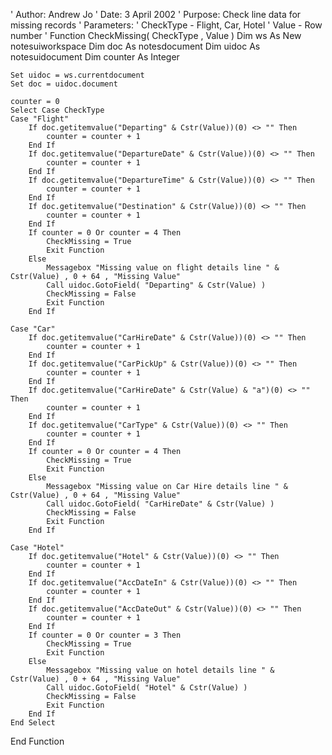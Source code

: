 '  Author: Andrew Jo
'  Date: 3 April 2002
'  Purpose: Check line data for missing records
'  Parameters:
'              CheckType - Flight, Car, Hotel
'               Value - Row number
'
Function CheckMissing( CheckType , Value )
	Dim ws As New notesuiworkspace
	Dim doc As notesdocument
	Dim uidoc As notesuidocument
	Dim counter As Integer
	
	Set uidoc = ws.currentdocument
	Set doc = uidoc.document
	
	counter = 0
	Select Case CheckType
	Case "Flight"
		If doc.getitemvalue("Departing" & Cstr(Value))(0) <> "" Then
			counter = counter + 1	
		End If
		If doc.getitemvalue("DepartureDate" & Cstr(Value))(0) <> "" Then
			counter = counter + 1	
		End If
		If doc.getitemvalue("DepartureTime" & Cstr(Value))(0) <> "" Then
			counter = counter + 1	
		End If
		If doc.getitemvalue("Destination" & Cstr(Value))(0) <> "" Then
			counter = counter + 1	
		End If
		If counter = 0 Or counter = 4 Then
			CheckMissing = True
			Exit Function
		Else
			Messagebox "Missing value on flight details line " & Cstr(Value) , 0 + 64 , "Missing Value"
			Call uidoc.GotoField( "Departing" & Cstr(Value) )
			CheckMissing = False
			Exit Function
		End If
		
	Case "Car"
		If doc.getitemvalue("CarHireDate" & Cstr(Value))(0) <> "" Then
			counter = counter + 1	
		End If
		If doc.getitemvalue("CarPickUp" & Cstr(Value))(0) <> "" Then
			counter = counter + 1	
		End If
		If doc.getitemvalue("CarHireDate" & Cstr(Value) & "a")(0) <> "" Then
			counter = counter + 1	
		End If
		If doc.getitemvalue("CarType" & Cstr(Value))(0) <> "" Then
			counter = counter + 1	
		End If
		If counter = 0 Or counter = 4 Then
			CheckMissing = True
			Exit Function
		Else
			Messagebox "Missing value on Car Hire details line " & Cstr(Value) , 0 + 64 , "Missing Value"
			Call uidoc.GotoField( "CarHireDate" & Cstr(Value) )
			CheckMissing = False
			Exit Function
		End If
		
	Case "Hotel"
		If doc.getitemvalue("Hotel" & Cstr(Value))(0) <> "" Then
			counter = counter + 1	
		End If
		If doc.getitemvalue("AccDateIn" & Cstr(Value))(0) <> "" Then
			counter = counter + 1	
		End If
		If doc.getitemvalue("AccDateOut" & Cstr(Value))(0) <> "" Then
			counter = counter + 1	
		End If
		If counter = 0 Or counter = 3 Then
			CheckMissing = True
			Exit Function
		Else
			Messagebox "Missing value on hotel details line " & Cstr(Value) , 0 + 64 , "Missing Value"
			Call uidoc.GotoField( "Hotel" & Cstr(Value) )
			CheckMissing = False
			Exit Function
		End If		
	End Select
	
End Function
